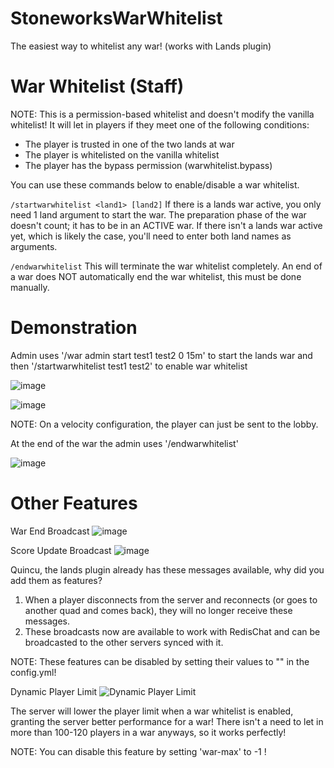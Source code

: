 # StoneworksWarWhitelist
The easiest way to whitelist any war! (works with Lands plugin)

# War Whitelist (Staff)

NOTE: This is a permission-based whitelist and doesn't modify the vanilla whitelist! It will let in players if they meet one of the following conditions:
- The player is trusted in one of the two lands at war
- The player is whitelisted on the vanilla whitelist
- The player has the bypass permission (warwhitelist.bypass)

You can use these commands below to enable/disable a war whitelist.

`/startwarwhitelist <land1> [land2]`
If there is a lands war active, you only need 1 land argument to start the war. The preparation phase of the war doesn't count; it has to be in an ACTIVE war.
If there isn't a lands war active yet, which is likely the case, you'll need to enter both land names as arguments.

`/endwarwhitelist`
This will terminate the war whitelist completely. An end of a war does NOT automatically end the war whitelist, this must be done manually.

# Demonstration
Admin uses '/war admin start test1 test2 0 15m' to start the lands war and then '/startwarwhitelist test1 test2' to enable war whitelist
   
![image](https://github.com/user-attachments/assets/a266f51f-d0ab-446d-b5f7-843832543b7a)

![image](https://github.com/user-attachments/assets/e6344935-8742-4e6d-9e49-eac66dbcf64b)

NOTE: On a velocity configuration, the player can just be sent to the lobby.

At the end of the war the admin uses '/endwarwhitelist'
   
![image](https://github.com/user-attachments/assets/d91a4c8c-1571-4551-a8db-8d5d139a199e)

# Other Features

War End Broadcast
![image](https://github.com/user-attachments/assets/b2cfea67-7be1-4779-af8c-9701dee9f877)

Score Update Broadcast
![image](https://github.com/user-attachments/assets/2d165faa-8eb5-4daa-9cce-21c9dca2d4b6)

Quincu, the lands plugin already has these messages available, why did you add them as features?

1. When a player disconnects from the server and reconnects (or goes to another quad and comes back), they will no longer receive these messages.
2. These broadcasts now are available to work with RedisChat and can be broadcasted to the other servers synced with it.

NOTE: These features can be disabled by setting their values to "" in the config.yml!

Dynamic Player Limit
![Dynamic Player Limit](https://github.com/user-attachments/assets/308a657b-4048-4e1d-b713-102af8f0cbe6)

The server will lower the player limit when a war whitelist is enabled, granting the server better performance for a war! There isn't a need to let in more than 100-120 players in a war anyways, so it works perfectly!

NOTE: You can disable this feature by setting 'war-max' to -1 !



